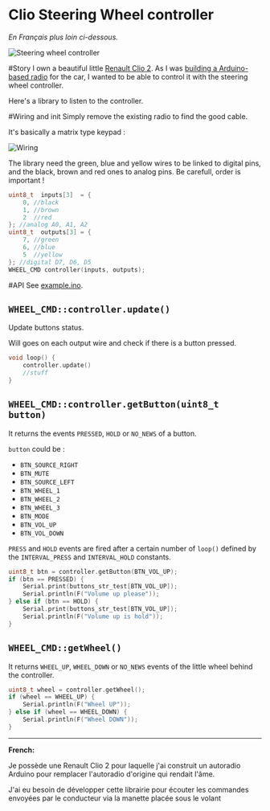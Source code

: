 
Clio Steering Wheel controller
=============================

*En Français plus loin ci-dessous.*

![Steering wheel controller](http://images.forum-auto.com/mesimages/834364/1.jpg)

#Story
I own a beautiful little [Renault Clio 2](https://fr.wikipedia.org/wiki/Renault_Clio_II).
As I was [building a Arduino-based radio](https://github.com/guillaumewuip/autoradio)
for the car, I wanted to be able to control it with the steering wheel
controller.

Here's a library to listen to the controller.

#Wiring and init
Simply remove the existing radio to find the good cable.

It's basically a matrix type keypad :

![Wiring](http://mike.f.free.fr/cmd1.jpg)

The library need the green, blue and yellow wires to be linked to digital pins,
and the black, brown and red ones to analog pins. Be carefull, order is
important !

```cpp
uint8_t  inputs[3]  = {
    0, //black
    1, //brown
    2  //red
}; //analog A0, A1, A2
uint8_t  outputs[3] = {
    7, //green
    6, //blue
    5  //yellow
}; //digital D7, D6, D5
WHEEL_CMD controller(inputs, outputs);
```

#API
See [example.ino](example/example.ino).

## `WHEEL_CMD::controller.update()`
Update buttons status.

Will goes on each output wire and check if there is a button pressed.

```cpp
void loop() {
    controller.update()
    //stuff
}
```

## `WHEEL_CMD::controller.getButton(uint8_t button)`
It returns the events `PRESSED`, `HOLD` or `NO_NEWS` of a button.

`button` could be :

- `BTN_SOURCE_RIGHT`
- `BTN_MUTE`
- `BTN_SOURCE_LEFT`
- `BTN_WHEEL_1`
- `BTN_WHEEL_2`
- `BTN_WHEEL_3`
- `BTN_MODE`
- `BTN_VOL_UP`
- `BTN_VOL_DOWN`

`PRESS` and `HOLD` events are fired after a certain number of `loop()`
defined by the `INTERVAL_PRESS` and `INTERVAL_HOLD` constants.

```cpp
uint8_t btn = controller.getButton(BTN_VOL_UP);
if (btn == PRESSED) {
    Serial.print(buttons_str_test[BTN_VOL_UP]);
    Serial.println(F("Volume up please"));
} else if (btn == HOLD) {
    Serial.print(buttons_str_test[BTN_VOL_UP]);
    Serial.println(F("Volume up is hold"));
}
```

## `WHEEL_CMD::getWheel()`
It returns `WHEEL_UP`, `WHEEL_DOWN` or `NO_NEWS` events of the little wheel
behind the controller.

```cpp
uint8_t wheel = controller.getWheel();
if (wheel == WHEEL_UP) {
    Serial.println(F("Wheel UP"));
} else if (wheel == WHEEL_DOWN) {
    Serial.println(F("Wheel DOWN"));
}
```

-----

**French:**

Je possède une Renault Clio 2 pour laquelle j'ai construit un autoradio Arduino
pour remplacer l'autoradio d'origine qui rendait l'âme.

J'ai eu besoin de développer cette librairie pour écouter les commandes envoyées
par le conducteur via la manette placée sous le volant

